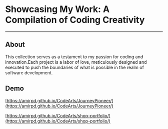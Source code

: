 <div align="left">
  <h1 align="left">Showcasing My Work: A Compilation of Coding Creativity</h1>
</div>


---

## About

This collection serves as a testament to my passion for coding and innovation.Each project is a labor of love, meticulously designed and executed to push the boundaries of what is possible in the realm of software development.

## Demo

[https://amirpd.github.io/CodeArts/JourneyPioneer/](https://amirpd.github.io/CodeArts/JourneyPioneer/)

[https://amirpd.github.io/CodeArts/shop-portfolio/](https://amirpd.github.io/CodeArts/shop-portfolio/)


